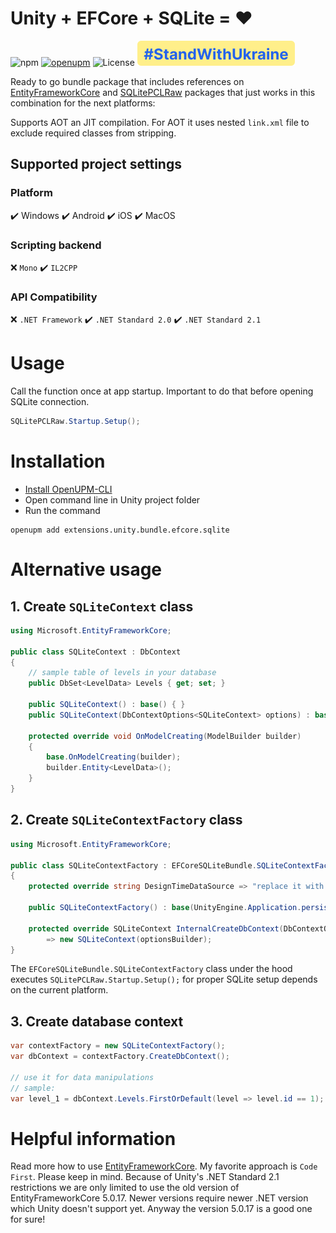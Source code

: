 # Unity + EFCore + SQLite = ❤️

![npm](https://img.shields.io/npm/v/extensions.unity.bundle.efcore.sqlite) [![openupm](https://img.shields.io/npm/v/extensions.unity.bundle.efcore.sqlite?label=openupm&registry_uri=https://package.openupm.com)](https://openupm.com/packages/extensions.unity.bundle.efcore.sqlite/) ![License](https://img.shields.io/github/license/IvanMurzak/Unity-EFCore-SQLite) [![Stand With Ukraine](https://raw.githubusercontent.com/vshymanskyy/StandWithUkraine/main/badges/StandWithUkraine.svg)](https://stand-with-ukraine.pp.ua)

Ready to go bundle package that includes references on [EntityFrameworkCore](https://github.com/dotnet/efcore) and [SQLitePCLRaw](https://github.com/ericsink/SQLitePCL.raw) packages that just works in this combination for the next platforms:

Supports AOT an JIT compilation. For AOT it uses nested `link.xml` file to exclude required classes from stripping.

## Supported project settings

### Platform

✔️ Windows
✔️ Android
✔️ iOS
✔️ MacOS

### Scripting backend

❌ `Mono`
✔️ `IL2CPP`

### API Compatibility

❌ `.NET Framework`
✔️ `.NET Standard 2.0`
✔️ `.NET Standard 2.1`

# Usage

Call the function once at app startup. Important to do that before opening SQLite connection.

```C#
SQLitePCLRaw.Startup.Setup();
```

# Installation

- [Install OpenUPM-CLI](https://github.com/openupm/openupm-cli#installation)
- Open command line in Unity project folder
- Run the command

``` CLI
openupm add extensions.unity.bundle.efcore.sqlite
```

# Alternative usage

## 1. Create `SQLiteContext` class

```C#
using Microsoft.EntityFrameworkCore;

public class SQLiteContext : DbContext
{
    // sample table of levels in your database
    public DbSet<LevelData> Levels { get; set; }

    public SQLiteContext() : base() { }
    public SQLiteContext(DbContextOptions<SQLiteContext> options) : base(options) { }

    protected override void OnModelCreating(ModelBuilder builder)
    {
        base.OnModelCreating(builder);
        builder.Entity<LevelData>();
    }
}
```

## 2. Create `SQLiteContextFactory` class

```C#
using Microsoft.EntityFrameworkCore;

public class SQLiteContextFactory : EFCoreSQLiteBundle.SQLiteContextFactory<SQLiteContext>
{
    protected override string DesignTimeDataSource => "replace it with path to design time database";

    public SQLiteContextFactory() : base(UnityEngine.Application.persistentDataPath, "data.db") { }

    protected override SQLiteContext InternalCreateDbContext(DbContextOptions<SQLiteContext> optionsBuilder)
        => new SQLiteContext(optionsBuilder);
}
```

The `EFCoreSQLiteBundle.SQLiteContextFactory` class under the hood executes `SQLitePCLRaw.Startup.Setup();` for proper SQLite setup depends on the current platform.

## 3. Create database context

```C#
var contextFactory = new SQLiteContextFactory();
var dbContext = contextFactory.CreateDbContext();

// use it for data manipulations
// sample:
var level_1 = dbContext.Levels.FirstOrDefault(level => level.id == 1);
```

# Helpful information

Read more how to use [EntityFrameworkCore](https://learn.microsoft.com/en-us/ef/ef6/get-started?redirectedfrom=MSDN). My favorite approach is `Code First`.
Please keep in mind. Because of Unity's .NET Standard 2.1 restrictions we are only limited to use the old version of EntityFrameworkCore 5.0.17. Newer versions require newer .NET version which Unity doesn't support yet. Anyway the version 5.0.17 is a good one for sure!
